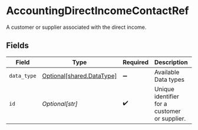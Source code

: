 # AccountingDirectIncomeContactRef

A customer or supplier associated with the direct income.


## Fields

| Field                                                            | Type                                                             | Required                                                         | Description                                                      | Example                                                          |
| ---------------------------------------------------------------- | ---------------------------------------------------------------- | ---------------------------------------------------------------- | ---------------------------------------------------------------- | ---------------------------------------------------------------- |
| `data_type`                                                      | [Optional[shared.DataType]](undefined/models/shared/datatype.md) | :heavy_minus_sign:                                               | Available Data types                                             | invoices                                                         |
| `id`                                                             | *Optional[str]*                                                  | :heavy_check_mark:                                               | Unique identifier for a customer or supplier.                    |                                                                  |